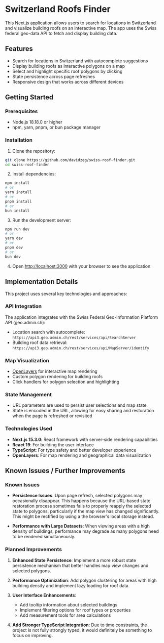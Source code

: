 # Switzerland Roofs Finder

This Next.js application allows users to search for locations in Switzerland and visualize building roofs on an interactive map. The app uses the Swiss federal geo-data API to fetch and display building data.

## Features

- Search for locations in Switzerland with autocomplete suggestions
- Display building roofs as interactive polygons on a map
- Select and highlight specific roof polygons by clicking
- State persistence across page refreshes
- Responsive design that works across different devices

## Getting Started

### Prerequisites

- Node.js 18.18.0 or higher
- npm, yarn, pnpm, or bun package manager

### Installation

1. Clone the repository:

```bash
git clone https://github.com/davidzeg/swiss-roof-finder.git
cd swiss-roof-finder
```

2. Install dependencies:

```bash
npm install
# or
yarn install
# or
pnpm install
# or
bun install
```

3. Run the development server:

```bash
npm run dev
# or
yarn dev
# or
pnpm dev
# or
bun dev
```

4. Open [http://localhost:3000](http://localhost:3000) with your browser to see the application.

## Implementation Details

This project uses several key technologies and approaches:

### API Integration

The application integrates with the Swiss Federal Geo-Information Platform API (geo.admin.ch):

- Location search with autocomplete: `https://api3.geo.admin.ch/rest/services/api/SearchServer`
- Building roof data retrieval: `https://api3.geo.admin.ch/rest/services/api/MapServer/identify`

### Map Visualization

- [OpenLayers](https://openlayers.org/) for interactive map rendering
- Custom polygon rendering for building roofs
- Click handlers for polygon selection and highlighting

### State Management

- URL parameters are used to persist user selections and map state
- State is encoded in the URL, allowing for easy sharing and restoration when the page is refreshed or revisited

### Technologies Used

- **Next.js 15.3.0**: React framework with server-side rendering capabilities
- **React 19**: For building the user interface
- **TypeScript**: For type safety and better developer experience
- **OpenLayers**: For map rendering and geographical data visualization

## Known Issues / Further Improvements

### Known Issues

- **Persistence Issues**: Upon page refresh, selected polygons may occasionally disappear. This happens because the URL-based state restoration process sometimes fails to properly reapply the selected state to polygons, particularly if the map view has changed significantly. This might be rectified by using a the browser's local storage instead.

- **Performance with Large Datasets**: When viewing areas with a high density of buildings, performance may degrade as many polygons need to be rendered simultaneously.

### Planned Improvements

1. **Enhanced State Persistence**: Implement a more robust state persistence mechanism that better handles map view changes and selected polygons.

2. **Performance Optimization**: Add polygon clustering for areas with high building density and implement lazy loading for roof data.

3. **User Interface Enhancements**:
   - Add tooltip information about selected buildings
   - Implement filtering options for roof types or properties
   - Add measurement tools for area calculations

4. **Add Stronger TypeScript Integration**: Due to time constraints, the project is not fully strongly typed, it would definitely be something to focus on improving.